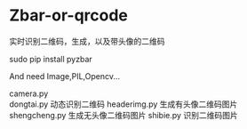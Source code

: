# Zbar-or-qrcode
实时识别二维码，生成，以及带头像的二维码

sudo pip install pyzbar

And need Image,PIL,Opencv...

  camera.py 	
	dongtai.py  动态识别二维码
	headerimg.py 	生成有头像二维码图片
	shengcheng.py 	生成无头像二维码图片
	shibie.py   识别二维码图片
